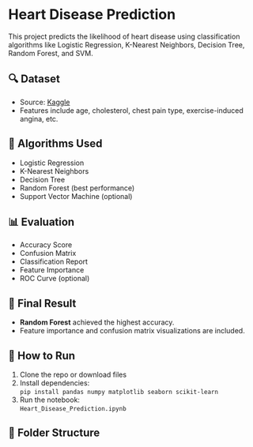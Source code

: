 # Heart Disease Prediction 

This project predicts the likelihood of heart disease using classification algorithms like Logistic Regression, K-Nearest Neighbors, Decision Tree, Random Forest, and SVM.

## 🔍 Dataset

- Source: [Kaggle](https://www.kaggle.com/datasets/fedesoriano/heart-failure-prediction)
- Features include age, cholesterol, chest pain type, exercise-induced angina, etc.

## 🧠 Algorithms Used

- Logistic Regression
- K-Nearest Neighbors
- Decision Tree
- Random Forest (best performance)
- Support Vector Machine (optional)

## 📊 Evaluation

- Accuracy Score
- Confusion Matrix
- Classification Report
- Feature Importance
- ROC Curve (optional)

## 🎯 Final Result

- **Random Forest** achieved the highest accuracy.
- Feature importance and confusion matrix visualizations are included.

## 🚀 How to Run

1. Clone the repo or download files
2. Install dependencies:  
   `pip install pandas numpy matplotlib seaborn scikit-learn`
3. Run the notebook:  
   `Heart_Disease_Prediction.ipynb`

## 📁 Folder Structure


